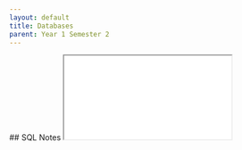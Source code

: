 ```yaml
---
layout: default
title: Databases
parent: Year 1 Semester 2
---
```

<link rel="stylesheet" type="text/css" media="all" href="../css.css" />
## SQL Notes
<iframe src="../SQL-Notes.pdf" class="pdf"></iframe>